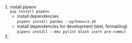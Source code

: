 
1. install pipenv   
    ```pip install pipenv```
    - install dependencies       
        ```pipenv install pandas --python==3.10```
    - install dependencies for development (test, formatiing)   
        ```pipenv install --dev pylint black isort pre-commit```
2.
